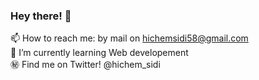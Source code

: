 ### Hey there! 👋
📫 How to reach me: by mail on hichemsidi58@gmail.com\
🌱 I’m currently learning Web developement\
㊙️ Find me on Twitter! @hichem_sidi
<!--
**Hichen220/Hichen220** is a ✨ _special_ ✨ repository because its `README.md` (this file) appears on your GitHub profile.

Here are some ideas to get you started:

- 🔭 I’m currently working on ...
- 🌱 I’m currently learning ...
- 👯 I’m looking to collaborate on ...
- 🤔 I’m looking for help with ...
- 💬 Ask me about ...
- 😄 Pronouns: ...
- ⚡ Fun fact: ...
-->
